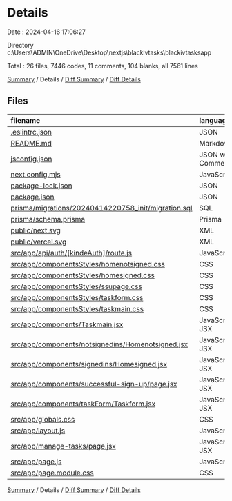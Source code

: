 # Details

Date : 2024-04-16 17:06:27

Directory c:\\Users\\ADMIN\\OneDrive\\Desktop\\nextjs\\blackivtasks\\blackivtasksapp

Total : 26 files,  7446 codes, 11 comments, 104 blanks, all 7561 lines

[Summary](results.md) / Details / [Diff Summary](diff.md) / [Diff Details](diff-details.md)

## Files
| filename | language | code | comment | blank | total |
| :--- | :--- | ---: | ---: | ---: | ---: |
| [.eslintrc.json](/.eslintrc.json) | JSON | 3 | 0 | 1 | 4 |
| [README.md](/README.md) | Markdown | 3 | 0 | 2 | 5 |
| [jsconfig.json](/jsconfig.json) | JSON with Comments | 7 | 0 | 1 | 8 |
| [next.config.mjs](/next.config.mjs) | JavaScript | 2 | 1 | 2 | 5 |
| [package-lock.json](/package-lock.json) | JSON | 6,794 | 0 | 1 | 6,795 |
| [package.json](/package.json) | JSON | 28 | 0 | 1 | 29 |
| [prisma/migrations/20240414220758_init/migration.sql](/prisma/migrations/20240414220758_init/migration.sql) | SQL | 27 | 6 | 9 | 42 |
| [prisma/schema.prisma](/prisma/schema.prisma) | Prisma | 33 | 2 | 7 | 42 |
| [public/next.svg](/public/next.svg) | XML | 1 | 0 | 0 | 1 |
| [public/vercel.svg](/public/vercel.svg) | XML | 1 | 0 | 0 | 1 |
| [src/app/api/auth/[kindeAuth]/route.js](/src/app/api/auth/%5BkindeAuth%5D/route.js) | JavaScript | 2 | 0 | 0 | 2 |
| [src/app/componentsStyles/homenotsigned.css](/src/app/componentsStyles/homenotsigned.css) | CSS | 70 | 0 | 11 | 81 |
| [src/app/componentsStyles/homesigned.css](/src/app/componentsStyles/homesigned.css) | CSS | 50 | 0 | 7 | 57 |
| [src/app/componentsStyles/ssupage.css](/src/app/componentsStyles/ssupage.css) | CSS | 30 | 0 | 4 | 34 |
| [src/app/componentsStyles/taskform.css](/src/app/componentsStyles/taskform.css) | CSS | 72 | 2 | 11 | 85 |
| [src/app/componentsStyles/taskmain.css](/src/app/componentsStyles/taskmain.css) | CSS | 5 | 0 | 0 | 5 |
| [src/app/components/Taskmain.jsx](/src/app/components/Taskmain.jsx) | JavaScript JSX | 6 | 0 | 2 | 8 |
| [src/app/components/notsignedins/Homenotsigned.jsx](/src/app/components/notsignedins/Homenotsigned.jsx) | JavaScript JSX | 49 | 0 | 7 | 56 |
| [src/app/components/signedins/Homesigned.jsx](/src/app/components/signedins/Homesigned.jsx) | JavaScript JSX | 39 | 0 | 3 | 42 |
| [src/app/components/successful-sign-up/page.jsx](/src/app/components/successful-sign-up/page.jsx) | JavaScript JSX | 23 | 0 | 2 | 25 |
| [src/app/components/taskForm/Taskform.jsx](/src/app/components/taskForm/Taskform.jsx) | JavaScript JSX | 94 | 0 | 12 | 106 |
| [src/app/globals.css](/src/app/globals.css) | CSS | 48 | 0 | 11 | 59 |
| [src/app/layout.js](/src/app/layout.js) | JavaScript | 26 | 0 | 4 | 30 |
| [src/app/manage-tasks/page.jsx](/src/app/manage-tasks/page.jsx) | JavaScript JSX | 7 | 0 | 2 | 9 |
| [src/app/page.js](/src/app/page.js) | JavaScript | 18 | 0 | 3 | 21 |
| [src/app/page.module.css](/src/app/page.module.css) | CSS | 8 | 0 | 1 | 9 |

[Summary](results.md) / Details / [Diff Summary](diff.md) / [Diff Details](diff-details.md)